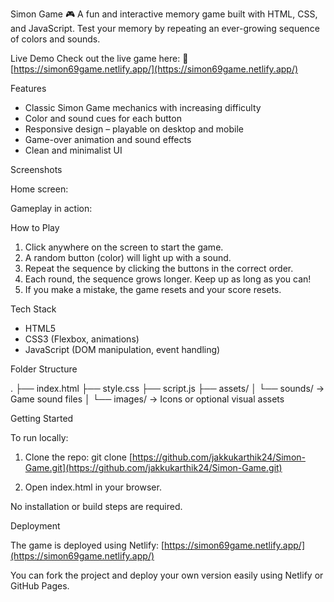 Simon Game 🎮
A fun and interactive memory game built with HTML, CSS, and JavaScript. Test your memory by repeating an ever-growing sequence of colors and sounds.

Live Demo
Check out the live game here:
🔗 [https://simon69game.netlify.app/](https://simon69game.netlify.app/)

Features

* Classic Simon Game mechanics with increasing difficulty
* Color and sound cues for each button
* Responsive design – playable on desktop and mobile
* Game-over animation and sound effects
* Clean and minimalist UI

Screenshots

Home screen:

Gameplay in action:

How to Play

1. Click anywhere on the screen to start the game.
2. A random button (color) will light up with a sound.
3. Repeat the sequence by clicking the buttons in the correct order.
4. Each round, the sequence grows longer. Keep up as long as you can!
5. If you make a mistake, the game resets and your score resets.

Tech Stack

* HTML5
* CSS3 (Flexbox, animations)
* JavaScript (DOM manipulation, event handling)

Folder Structure

.
├── index.html
├── style.css
├── script.js
├── assets/
│   └── sounds/        → Game sound files
│   └── images/        → Icons or optional visual assets

Getting Started

To run locally:

1. Clone the repo:
   git clone [https://github.com/jakkukarthik24/Simon-Game.git](https://github.com/jakkukarthik24/Simon-Game.git)

2. Open index.html in your browser.

No installation or build steps are required.

Deployment

The game is deployed using Netlify:
[https://simon69game.netlify.app/](https://simon69game.netlify.app/)

You can fork the project and deploy your own version easily using Netlify or GitHub Pages.
